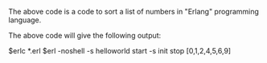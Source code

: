 The above code is a code to sort a list of numbers in "Erlang" programming language.

The above code will give the following output: 

$erlc *.erl
$erl -noshell -s helloworld start -s init stop
[0,1,2,4,5,6,9]
